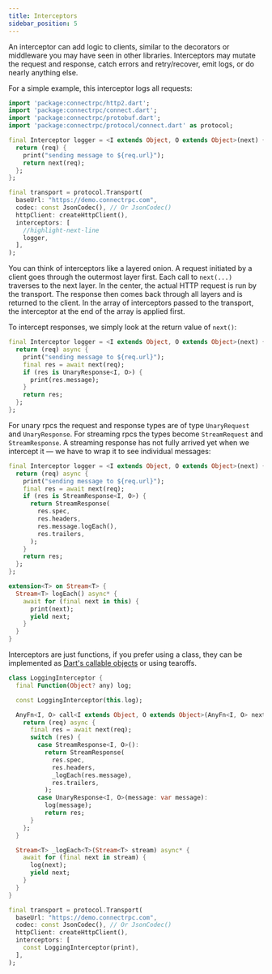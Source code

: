 ```yaml
---
title: Interceptors
sidebar_position: 5
---
```


An interceptor can add logic to clients, similar to the decorators
or middleware you may have seen in other libraries. Interceptors may
mutate the request and response, catch errors and retry/recover, emit
logs, or do nearly anything else.

For a simple example, this interceptor logs all requests:

```dart
import 'package:connectrpc/http2.dart';
import 'package:connectrpc/connect.dart';
import 'package:connectrpc/protobuf.dart';
import 'package:connectrpc/protocol/connect.dart' as protocol;

final Interceptor logger = <I extends Object, O extends Object>(next) {
  return (req) {
    print("sending message to ${req.url}");
    return next(req);
  };
};

final transport = protocol.Transport(
  baseUrl: "https://demo.connectrpc.com",
  codec: const JsonCodec(), // Or JsonCodec()
  httpClient: createHttpClient(),
  interceptors: [
    //highlight-next-line
    logger,
  ],
);
```

You can think of interceptors like a layered onion. A request initiated
by a client goes through the outermost layer first. Each call to `next(...)`
traverses to the next layer. In the center, the actual HTTP request is
run by the transport. The response then comes back through all layers and
is returned to the client. In the array of interceptors passed to the
transport, the interceptor at the end of the array is applied first.

To intercept responses, we simply look at the return value of `next()`:

```dart
final Interceptor logger = <I extends Object, O extends Object>(next) {
  return (req) async {
    print("sending message to ${req.url}");
    final res = await next(req);
    if (res is UnaryResponse<I, O>) {
      print(res.message);
    }
    return res;
  };
};
```

For unary rpcs the request and response types are of type `UnaryRequest`
and `UnaryResponse`. For streaming rpcs the types become `StreamRequest`
and `StreamResponse`. A streaming response has not fully arrived yet
when we intercept it — we have to wrap it to see individual messages:

```dart
final Interceptor logger = <I extends Object, O extends Object>(next) {
  return (req) async {
    print("sending message to ${req.url}");
    final res = await next(req);
    if (res is StreamResponse<I, O>) {
      return StreamResponse(
        res.spec,
        res.headers,
        res.message.logEach(),
        res.trailers,
      );
    }
    return res;
  };
};

extension<T> on Stream<T> {
  Stream<T> logEach() async* {
    await for (final next in this) {
      print(next);
      yield next;
    }
  }
}
```

Interceptors are just functions, if you prefer using a class, they can be implemented as [Dart's callable objects](https://dart.dev/language/callable-objects) or using tearoffs.

```dart
class LoggingInterceptor {
  final Function(Object? any) log;

  const LoggingInterceptor(this.log);

  AnyFn<I, O> call<I extends Object, O extends Object>(AnyFn<I, O> next) {
    return (req) async {
      final res = await next(req);
      switch (res) {
        case StreamResponse<I, O>():
          return StreamResponse(
            res.spec,
            res.headers,
            _logEach(res.message),
            res.trailers,
          );
        case UnaryResponse<I, O>(message: var message):
          log(message);
          return res;
      }
    };
  }

  Stream<T> _logEach<T>(Stream<T> stream) async* {
    await for (final next in stream) {
      log(next);
      yield next;
    }
  }
}

final transport = protocol.Transport(
  baseUrl: "https://demo.connectrpc.com",
  codec: const JsonCodec(), // Or JsonCodec()
  httpClient: createHttpClient(),
  interceptors: [
    const LoggingInterceptor(print),
  ],
);
```
